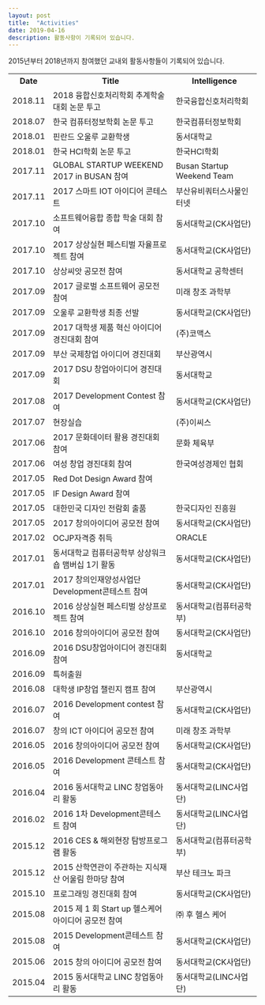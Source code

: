 ```yaml
---
layout: post
title:  "Activities"
date: 2019-04-16
description: 활동사항이 기록되어 있습니다.
---
```

2015년부터 2018년까지 참여했던 교내외 활동사항들이 기록되어 있습니다.
<table>
  <tr>
    <th>Date</th>
    <th>Title</th>
    <th>Intelligence</th>
  </tr>
  <tr>
    <td>2018.11</td>
    <td>2018 융합신호처리학회 추계학술대회 논문 투고</td>
    <td>한국융합신호처리학회</td>
  </tr>
  <tr>
    <td>2018.07</td>
    <td>한국 컴퓨터정보학회 논문 투고</td>
    <td>한국컴퓨터정보학회</td>
  </tr>
  <tr>
    <td>2018.01</td>
    <td>핀란드 오울루 교환학생</td>
    <td>동서대학교
</td>
  </tr>
  <tr>
    <td>2018.01</td>
    <td>한국 HCI학회 논문 투고</td>
    <td>한국HCI학회
</td>
  </tr>
  <tr>
    <td>2017.11</td>
    <td>GLOBAL STARTUP WEEKEND 2017 in BUSAN 참여</td>
    <td>Busan Startup Weekend Team
</td>
  </tr>
  <tr>
    <td>2017.11</td>
    <td>2017 스마트 IOT 아이디어 콘테스트</td>
    <td>부산유비쿼터스사물인터넷
</td>
  </tr>
  <tr>
    <td>2017.10</td>
    <td>소프트웨어융합 종합 학술 대회 참여</td>
    <td>동서대학교(CK사업단)
</td>
  </tr>
  <tr>
    <td>2017.10</td>
    <td>2017 상상실현 페스티벌 자율프로젝트 참여</td>
    <td>동서대학교(CK사업단)
</td>
  </tr>
  <tr>
    <td>2017.10</td>
    <td>상상씨앗 공모전 참여</td>
    <td>동서대학교 공학센터
</td>
  </tr>
  <tr>
    <td>2017.09</td>
    <td>2017 글로벌 소프트웨어 공모전 참여</td>
    <td>미래 창조 과학부
</td>
  </tr>
  <tr>
    <td>2017.09</td>
    <td>오울루 교환학생 최종 선발</td>
    <td>동서대학교(CK사업단)
</td>
  </tr>
  <tr>
    <td>2017.09</td>
    <td>2017 대학생 제품 혁신 아이디어 경진대회 참여</td>
    <td>(주)코맥스
</td>
  </tr>
  <tr>
    <td>2017.09</td>
    <td>부산 국제창업 아이디어 경진대회</td>
    <td>부산광역시</td>
  </tr>
  <tr>
    <td>2017.09</td>
    <td>2017 DSU 창업아이디어 경진대회</td>
    <td>동서대학교</td>
  </tr>
  <tr>
    <td>2017.08</td>
    <td>2017 Development Contest 참여</td>
    <td>동서대학교(CK사업단)
</td>
  </tr>
  <tr>
    <td>2017.07</td>
    <td>현장실습</td>
    <td>(주)이씨스
</td>
  </tr>
  <tr>
    <td>2017.06</td>
    <td>2017 문화데이터 활용 경진대회 참여</td>
    <td>문화 체육부
</td>
  </tr>
  <tr>
    <td>2017.06</td>
    <td>여성 창업 경진대회 참여</td>
    <td>한국여성경제인 협회
</td>
  </tr>
  <tr>
    <td>2017.05</td>
    <td>Red Dot Design Award 참여</td>
    <td></td>
  </tr>
  <tr>
    <td>2017.05</td>
    <td>IF Design Award 참여</td>
    <td></td>
  </tr>
  <tr>
    <td>2017.05</td>
    <td>대한민국 디자인 전람회 출품</td>
    <td>한국디자인 진흥원
</td>
  </tr>
  <tr>
    <td>2017.05</td>
    <td>2017 창의아이디어 공모전 참여</td>
    <td>동서대학교(CK사업단)
</td>
  </tr>
  <tr>
    <td>2017.02</td>
    <td>OCJP자격증 취득</td>
    <td>ORACLE
</td>
  </tr>
  <tr>
    <td>2017.01</td>
    <td>동서대학교 컴퓨터공학부 상상워크숍 맴버십 1기 활동</td>
    <td>동서대학교(CK사업단)
</td>
  </tr>
  <tr>
    <td>2017.01</td>
    <td>2017 창의인재양성사업단 Development콘테스트 참여</td>
    <td>동서대학교(CK사업단)
</td>
  </tr>
  <tr>
    <td>2016.10</td>
    <td>2016 상상실현 페스티벌 상상프로젝트 참여</td>
    <td>동서대학교(컴퓨터공학부)
</td>
  </tr>
  <tr>
    <td>2016.10</td>
    <td>2016 창의아이디어 공모전 참여</td>
    <td>동서대학교(CK사업단)
</td>
  </tr>
  <tr>
    <td>2016.09</td>
    <td>2016 DSU창업아이디어 경진대회 참여</td>
    <td>동서대학교</td>
  </tr>
  <tr>
    <td>2016.09</td>
    <td>특허출원</td>
    <td></td>
  </tr>
  <tr>
    <td>2016.08</td>
    <td>대학생 IP창업 챌린지 캠프 참여</td>
    <td>부산광역시</td>
  </tr>
  <tr>
    <td>2016.07</td>
    <td>2016 Development contest 참여</td>
    <td>동서대학교(CK사업단)</td>
  </tr>
  <tr>
    <td>2016.07</td>
    <td>창의 ICT 아이디어 공모전 참여</td>
    <td>미래 창조 과학부</td>
  </tr>
  <tr>
    <td>2016.05</td>
    <td>2016 창의아이디어 공모전 참여 </td>
    <td>동서대학교(CK사업단)</td>
  </tr>
  <tr>
    <td>2016.05</td>
    <td>2016 Development 콘테스트 참여</td>
    <td>동서대학교(CK사업단)</td>
  </tr>
  <tr>
    <td>2016.04</td>
    <td>2016 동서대학교 LINC 창업동아리 활동</td>
    <td>동서대학교(LINC사업단)</td>
  </tr>
  <tr>
    <td>2016.02</td>
    <td>2016 1차 Development콘테스트 참여</td>
    <td>동서대학교(LINC사업단)</td>
  </tr>
  <tr>
    <td>2015.12</td>
    <td>2016 CES & 해외현장 탐방프로그램 활동</td>
    <td>동서대학교(컴퓨터공학부)</td>
  </tr>
  <tr>
    <td>2015.12</td>
    <td>2015 산학연관이 주관하는 지식재산 어울림 한마당 참여</td>
    <td>부산 테크노 파크
</td>
  </tr>
  <tr>
    <td>2015.10</td>
    <td>프로그래밍 경진대회 참여</td>
    <td>동서대학교(CK사업단)
</td>
  </tr>
  <tr>
    <td>2015.08</td>
    <td>2015 제 1 회 Start up 헬스케어 아이디어 공모전 참여</td>
    <td>㈜ 후 헬스 케어 </td>
  </tr>
  <tr>
    <td>2015.08</td>
    <td>2015 Development콘테스트 참여 </td>
    <td>동서대학교(CK사업단)</td>
  </tr>
  <tr>
    <td>2015.06</td>
    <td>2015 창의 아이디어 공모전 참여</td>
    <td>동서대학교(CK사업단)</td>
  </tr>
  <tr>
    <td>2015.04</td>
    <td>2015 동서대학교 LINC 창업동아리 활동</td>
    <td>동서대학교(LINC사업단)</td>
  </tr>

</table>
